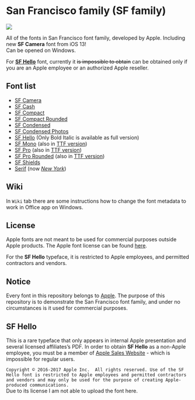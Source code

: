 # San Francisco family (SF family)

![](https://i.imgur.com/Q5aBQFz.png)

All of the fonts in San Francisco font family, developed by Apple. Including new **SF Camera** font from iOS 13!  
Can be opened on Windows.

For [**SF Hello**](README.md#SF-Hello) font, currently it ~~is impossible to obtain~~ can be obtained only if you are an Apple employee or an authorized Apple reseller.

## Font list
- [SF Camera](https://github.com/purifiedh2o/San-Francisco-family/tree/master/SF%20Camera)
- [SF Cash](https://github.com/purifiedh2o/San-Francisco-family/tree/master/SF%20Cash)
- [SF Compact](https://github.com/purifiedh2o/San-Francisco-family/tree/master/SF%20Compact)
- [SF Compact Rounded](https://github.com/purifiedh2o/San-Francisco-family/tree/master/SF%20Compact%20Rounded)
- [SF Condensed](https://github.com/purifiedh2o/San-Francisco-family/tree/master/SF%20Condensed)
- [SF Condensed Photos](https://github.com/purifiedh2o/San-Francisco-family/tree/master/SF%20Condensed%20Photos)
- [SF Hello](https://github.com/purifiedh2o/San-Francisco-family/tree/master/SF%20Hello) (Only Bold Italic is available as full version)
- [SF Mono](https://github.com/purifiedh2o/San-Francisco-family/tree/master/SF%20Mono) (also in [TTF version](https://github.com/purifiedh2o/San-Francisco-family/tree/master/TrueType%20versions))
- [SF Pro](https://github.com/purifiedh2o/San-Francisco-family/tree/master/SF%20Pro) (also in [TTF version](https://github.com/purifiedh2o/San-Francisco-family/tree/master/TrueType%20versions))
- [SF Pro Rounded](https://github.com/purifiedh2o/San-Francisco-family/tree/master/SF%20Pro%20Rounded) (also in [TTF version](https://github.com/purifiedh2o/San-Francisco-family/tree/master/TrueType%20versions))
- [SF Shields](https://github.com/purifiedh2o/San-Francisco-family/tree/master/SF%20Shields)
- [Serif](https://github.com/purifiedh2o/San-Francisco-family/tree/master/SF%20Serif) (now [*New York*](https://github.com/purifiedh2o/New-York-fonts))

## Wiki
In `Wiki` tab there are some instructions how to change the font metadata to work in Office app on Windows.

## License
Apple fonts are not meant to be used for commercial purposes outside Apple products. The Apple font license can be found [here](https://github.com/windyboy1704/SFPro-JP/blob/master/license.md).

For the **SF Hello** typeface, it is restricted to Apple employees, and permitted contractors and vendors.  

## Notice
Every font in this repository belongs to [Apple](https://www.apple.com). The purpose of this repository is to demonstrate the San Francisco font family, and under no circumstances is it used for commercial purposes.

## SF Hello
This is a rare typeface that only appears in internal Apple presentation and several licensed affiliates’s PDF. In order to obtain **SF Hello** as a non-Apple employee, you must be a member of [Apple Sales Website](https://asw.apple.com) - which is impossible for regular users.
 
`Copyright © 2016-2017 Apple Inc.  All rights reserved. Use of the SF Hello font is restricted to Apple employees and permitted contractors and vendors and may only be used for the purpose of creating Apple-produced communications.`  
Due to its license I am not able to upload the font here.
